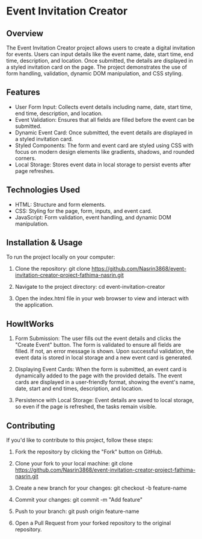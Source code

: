 # Event Invitation Creator

## Overview
The Event Invitation Creator project allows users to create a digital invitation for events. Users can input details like the event name, date, start time, end time, description, and location. Once submitted, the details are displayed in a styled invitation card on the page. The project demonstrates the use of form handling, validation, dynamic DOM manipulation, and CSS styling.

## Features
- User Form Input: Collects event details including name, date, start time, end time, description, and location.
- Event Validation: Ensures that all fields are filled before the event can be submitted.
- Dynamic Event Card: Once submitted, the event details are displayed in a styled invitation card.
- Styled Components: The form and event card are styled using CSS with focus on modern design elements like gradients, shadows, and rounded corners.
- Local Storage: Stores event data in local storage to persist events after page refreshes.

## Technologies Used
- HTML: Structure and form elements.
- CSS: Styling for the page, form, inputs, and event card.
- JavaScript: Form validation, event handling, and dynamic DOM manipulation.

## Installation & Usage
To run the project locally on your computer:

1. Clone the repository:
git clone https://github.com/Nasrin3868/event-invitation-creator-project-fathima-nasrin.git

2. Navigate to the project directory:
cd event-invitation-creator

3. Open the index.html file in your web browser to view and interact with the application.

## HowItWorks
1. Form Submission:
The user fills out the event details and clicks the "Create Event" button.
The form is validated to ensure all fields are filled. If not, an error message is shown.
Upon successful validation, the event data is stored in local storage and a new event card is generated.

2. Displaying Event Cards:
When the form is submitted, an event card is dynamically added to the page with the provided details.
The event cards are displayed in a user-friendly format, showing the event's name, date, start and end times, description, and location.

3. Persistence with Local Storage:
Event details are saved to local storage, so even if the page is refreshed, the tasks remain visible.

## Contributing
If you'd like to contribute to this project, follow these steps:

1. Fork the repository by clicking the "Fork" button on GitHub.

2. Clone your fork to your local machine:
git clone https://github.com/Nasrin3868/event-invitation-creator-project-fathima-nasrin.git

3. Create a new branch for your changes:
git checkout -b feature-name

4. Commit your changes:
git commit -m "Add feature"

5. Push to your branch:
git push origin feature-name

6. Open a Pull Request from your forked repository to the original repository.
